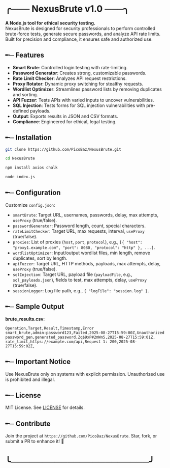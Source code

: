 
# ╭─── NexusBrute v1.0 ───╮

**A Node.js tool for ethical security testing.**  
NexusBrute is designed for security professionals to perform controlled brute-force tests, generate secure passwords, and analyze API rate limits. Built for precision and compliance, it ensures safe and authorized use.

## ╾─ Features
- **Smart Brute**: Controlled login testing with rate-limiting.
- **Password Generator**: Creates strong, customizable passwords.
- **Rate Limit Checker**: Analyzes API request restrictions.
- **Proxy Rotator**: Dynamic proxy switching for stealthy requests.
- **Wordlist Optimizer**: Streamlines password lists by removing duplicates and sorting.
- **API Fuzzer**: Tests APIs with varied inputs to uncover vulnerabilities.
- **SQL Injection**: Tests forms for SQL injection vulnerabilities with pre-defined payloads.
- **Output**: Exports results in JSON and CSV formats.
- **Compliance**: Engineered for ethical, legal testing.

## ╾─ Installation
```bash
git clone https://github.com/PicoBaz/NexusBrute.git
```
```bash
cd NexusBrute
```
```bash
npm install axios chalk
```
```bash
node index.js
```

## ╾─ Configuration
Customize `config.json`:
- `smartBrute`: Target URL, usernames, passwords, delay, max attempts, `useProxy` (true/false).
- `passwordGenerator`: Password length, count, special characters.
- `rateLimitChecker`: Target URL, max requests, interval, `useProxy` (true/false).
- `proxies`: List of proxies (`host`, `port`, `protocol`), e.g., `[{ "host": "proxy1.example.com", "port": 8080, "protocol": "http" }, ...]`.
- `wordlistOptimizer`: Input/output wordlist files, min length, remove duplicates, sort by length.
- `apiFuzzer`: Target URL, HTTP methods, payloads, max attempts, delay, `useProxy` (true/false).
- `sqlInjection`: Target URL, payload file (`payloadFile`, e.g., `sql_payloads.json`), fields to test, max attempts, delay, `useProxy` (true/false).
- `sessionLogger`: Log file path, e.g., `{ "logFile": "session.log" }`.


## ╾─ Sample Output
**brute_results.csv**:
```
Operation,Target,Result,Timestamp,Error
smart_brute,admin:password123,Failed,2025-08-27T15:59:00Z,Unauthorized
password_gen,generated_password,Zq$9xP#2mWn5,2025-08-27T15:59:01Z,
rate_limit,https://example.com/api,Request 1: 200,2025-08-27T15:59:02Z,
```

## ╾─ Important Notice
Use NexusBrute only on systems with explicit permission. Unauthorized use is prohibited and illegal.

## ╾─ License
MIT License. See [LICENSE](LICENSE) for details.

## ╾─ Contribute
Join the project at `https://github.com/PicoBaz/NexusBrute`. Star, fork, or submit a PR to enhance it! 🚀

# ╰──────────────────────╯